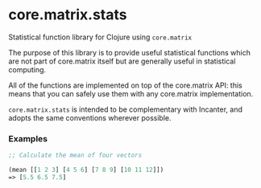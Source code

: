 core.matrix.stats
=================

Statistical function library for Clojure using `core.matrix`

The purpose of this library is to provide useful statistical functions 
which are not part of core.matrix itself but are generally useful in statistical computing.

All of the functions are implemented on top of the core.matrix API: this means that you 
can safely use them with any core.matrix implementation.

`core.matrix.stats` is intended to be complementary with Incanter, and adopts the same 
conventions wherever possible.

### Examples

```clojure
;; Calculate the mean of four vectors

(mean [[1 2 3] [4 5 6] [7 8 9] [10 11 12]])
=> [5.5 6.5 7.5]
```